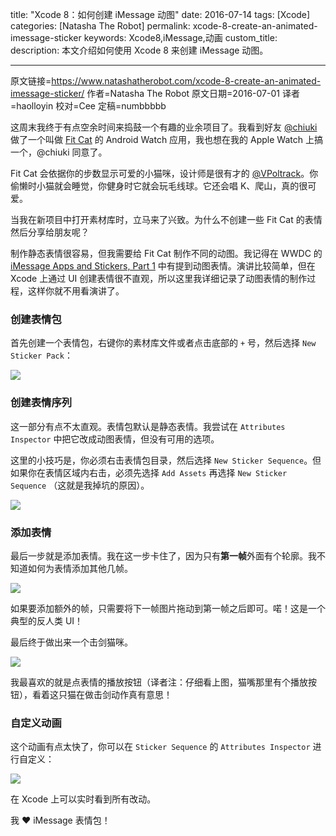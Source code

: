title: "Xcode 8：如何创建 iMessage 动图"
date: 2016-07-14
tags: [Xcode]
categories: [Natasha The Robot]
permalink: xcode-8-create-an-animated-imessage-sticker
keywords: Xcode8,iMessage,动画
custom_title: 
description: 本文介绍如何使用 Xcode 8 来创建 iMessage 动图。

---
原文链接=https://www.natashatherobot.com/xcode-8-create-an-animated-imessage-sticker/
作者=Natasha The Robot 
原文日期=2016-07-01
译者=haolloyin
校对=Cee
定稿=numbbbbb

<!--此处开始正文-->

这周末我终于有点空余时间来捣鼓一个有趣的业余项目了。我看到好友 [@chiuki](https://twitter.com/chiuki) 做了一个叫做 [Fit Cat](https://play.google.com/store/apps/details?id=com.sqisland.fitcat&hl=en) 的 Android Watch 应用，我也想在我的 Apple Watch 上搞一个，@chiuki 同意了。

Fit Cat 会依据你的步数显示可爱的小猫咪，设计师是很有才的 [@VPoltrack](https://twitter.com/VPoltrack)。你偷懒时小猫就会睡觉，你健身时它就会玩毛线球。它还会唱 K、爬山，真的很可爱。

当我在新项目中打开素材库时，立马来了兴致。为什么不创建一些 Fit Cat 的表情然后分享给朋友呢？

<!--more-->

制作静态表情很容易，但我需要给 Fit Cat 制作不同的动图。我记得在 WWDC 的 [iMessage Apps and Stickers, Part 1](https://developer.apple.com/videos/play/wwdc2016/204/) 中有提到动图表情。演讲比较简单，但在 Xcode 上通过 UI 创建表情很不直观，所以这里我详细记录了动图表情的制作过程，这样你就不用看演讲了。

### 创建表情包

首先创建一个表情包，右键你的素材库文件或者点击底部的 `+` 号，然后选择 `New Sticker Pack`：

![](https://www.natashatherobot.com/wp-content/uploads/Screen_Shot_2016-07-01_at_11_20_15_AM-768x930.png)

### 创建表情序列

这一部分有点不太直观。表情包默认是静态表情。我尝试在 `Attributes Inspector` 中把它改成动图表情，但没有可用的选项。

这里的小技巧是，你必须右击表情包目录，然后选择 `New Sticker Sequence`。但如果你在表情区域内右击，必须先选择 `Add Assets` 再选择 `New Sticker Sequence` （这就是我掉坑的原因）。

![](https://www.natashatherobot.com/wp-content/uploads/Screen-Shot-2016-07-01-at-11.31.21-AM-246x300.png)

### 添加表情

最后一步就是添加表情。我在这一步卡住了，因为只有**第一帧**外面有个轮廓。我不知道如何为表情添加其他几帧。

![](https://www.natashatherobot.com/wp-content/uploads/Screen_Shot_2016-07-01_at_11_37_06_AM-768x610.png)

如果要添加额外的帧，只需要将下一帧图片拖动到第一帧之后即可。喏！这是一个典型的反人类 UI！

最后终于做出来一个击剑猫咪。

![](https://www.natashatherobot.com/wp-content/uploads/Screen-Shot-2016-07-01-at-11.40.35-AM-768x655.png)

我最喜欢的就是点表情的播放按钮（译者注：仔细看上图，猫嘴那里有个播放按钮），看着这只猫在做击剑动作真有意思！

### 自定义动画

这个动画有点太快了，你可以在 `Sticker Sequence` 的 `Attributes Inspector` 进行自定义：

![](https://www.natashatherobot.com/wp-content/uploads/Assets_xcassets-768x496.png)

在 Xcode 上可以实时看到所有改动。

我 ❤ iMessage 表情包！